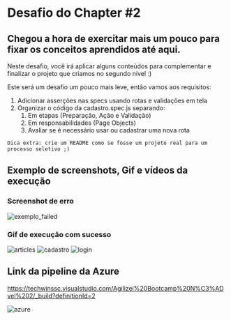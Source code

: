 Desafio do Chapter #2
===

## Chegou a hora de exercitar mais um pouco para fixar os conceitos aprendidos até aqui.
Neste desafio, você irá aplicar alguns conteúdos para complementar e finalizar o projeto que criamos no segundo nível :)

Este será um desafio um pouco mais leve, então vamos aos requisitos:

1. Adicionar asserções nas specs usando rotas e validações em tela
1. Organizar o código da cadastro.spec.js separando:
    1. Em etapas (Preparação, Ação e Validação)
    1. Em responsabilidades (Page Objects)
    1. Avaliar se é necessário usar ou cadastrar uma nova rota


` Dica extra: crie um README como se fosse um projeto real para um processo seletivo ;) `

## Exemplo de screenshots, Gif e vídeos da execução
### Screenshot de erro
![exemplo_failed](https://user-images.githubusercontent.com/68667256/125136801-e3db5e00-e0e1-11eb-8d9e-a8c4251b83e4.jpg)

### Gif de execução com sucesso
![articles](https://user-images.githubusercontent.com/68667256/125137384-f3a77200-e0e2-11eb-87f9-09e50f151978.gif)
![cadastro](https://user-images.githubusercontent.com/68667256/125137400-fdc97080-e0e2-11eb-8c37-42bf78165873.gif)
![login](https://user-images.githubusercontent.com/68667256/125137404-002bca80-e0e3-11eb-8fa7-5ee7ae396895.gif)

## Link da pipeline da Azure
https://techwinssc.visualstudio.com/Agilizei%20Bootcamp%20N%C3%ADvel%202/_build?definitionId=2

![azure](https://user-images.githubusercontent.com/68667256/125138036-42094080-e0e4-11eb-9930-5989dcddda20.jpg)








